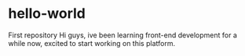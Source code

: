 # hello-world
First repository
Hi guys, ive been learning front-end development for a while now, excited to start working on this platform.
